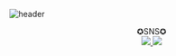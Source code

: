 ![header](https://capsule-render.vercel.app/api?type=wave&color=auto&height=300&section=header&text=Her's%20room&fontSize=90)
<div align=center>
✪SNS✪
</div>

<div align=center>
  <a href="https://www.instagram.com/min.sup/coding_ori">
<img src="https://img.shields.io/badge/Instagram-E4405F?style=for-the-badge&logo=Instagram&logoColor=white">
    
  <a href="https://www.youtube.com/@her97/coding_ori">
<img src="https://img.shields.io/badge/YouTube-FF0000?style=for-the-badge&logo=YouTube&logoColor=white">
</div>


<!--
**her9797/her9797** is a ✨ _special_ ✨ repository because its `README.md` (this file) appears on your GitHub profile.
-->
